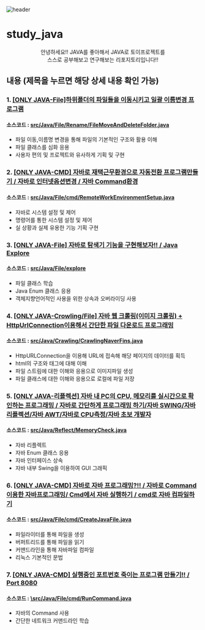 ![header](https://capsule-render.vercel.app/api?type=wave&color=auto&height=300&section=header&text=자바프로그래밍&fontSize=90)

# study_java
<div align=center>안녕하세요!! JAVA를 좋아해서 JAVA로 토이프로젝트를<br>스스로 공부해보고 연구해보는 리포지토리입니다!!</div>

## 내용 (제목을 누르면 해당 상세 내용 확인 가능)
### 1. <a href='https://uno-kim.tistory.com/392' role='button'>[ONLY JAVA-File]하위폴더의 파일들을 이동시키고 일괄 이름변경 프로그램</a>
#### 소스코드 : [src/Java/File/Rename/FileMoveAndDeleteFolder.java](https://github.com/uno-km/Study_java/blob/main/src/Java/File/Rename/FileMoveAndDeleteFolder.java)
- 파일 이동,이름명 변경을 통해 파일의 기본적인 구조와 활용 이해
- 파일 클래스를 심화 응용
- 사용자 편의 및 프로젝트와 유사하게 기획 및 구현

### 2. <a href='https://uno-kim.tistory.com/389' role='button'>[ONLY JAVA-CMD] 자바로 재택근무환경으로 자동전환 프로그램만들기 / 자바로 인터넷옵션변경 / 자바 Command환경</a>
#### 소스코드 : [src/Java/File/cmd/RemoteWorkEnvironmentSetup.java](https://github.com/uno-km/Study_java/blob/main/src/Java/File/cmd/RemoteWorkEnvironmentSetup.java)
- 자바로 시스템 설정 및 제어
- 명령어를 통한 시스템 설정 및 제어
- 실 상황과 실제 유용한 기능 기획 구현

### 3. <a href='https://uno-kim.tistory.com/392' role='button'>[ONLY JAVA-File] 자바로 탐색기 기능을 구현해보자!! / Java Explore</a>
#### 소스코드 : [src/Java/File/explore](https://github.com/uno-km/Study_java/tree/main/src/Java/File/explore)
- 파일 클래스 학습
- Java Enum 클래스 응용
- 객체지향언어적인 사용을 위한 상속과 오버라이딩 사용

### 4. <a href='https://uno-kim.tistory.com/216' role='button'>[ONLY JAVA-Crowling/File] 자바 웹 크롤링(이미지 크롤링) + HttpUrlConnection이용해서 간단한 파일 다운로드 프로그래밍</a>
#### 소스코드 : [src/Java/Crawling/CrawlingNaverFins.java](https://github.com/uno-km/Study_java/blob/main/src/Java/Crawling/CrawlingNaverFins.java)
- HttpURLConnection을 이용해 URL에 접속해 해당 페이지의 데이터를 획득
- html의 구조와 태그에 대해 이해
- 파일 스트림에 대한 이해와 응용으로 이미지파일 생성
- 파일 클래스에 대한 이해와 응용으로 로컬에 파일 저장

### 5. <a href='https://uno-kim.tistory.com/249' role='button'>[ONLY JAVA-리플렉션] 자바 내 PC의 CPU, 메모리를 실시간으로 확인하는 프로그래밍 / 자바로 간단하게 프로그래밍 하기/자바 SWING/자바 리플렉션/자바 AWT/자바로 CPU측정/자바 초보 개발자</a>
#### 소스코드 : [src/Java/Reflect/MemoryCheck.java](https://github.com/uno-km/Study_java/blob/main/src/Java/Reflect/MemoryCheck.java)
- 자바 리플렉트
- 자바 Enum 클래스 응용
- 자바 인터페이스 상속
- 자바 내부 Swing을 이용하여 GUI 그래픽

### 6. <a href='https://uno-kim.tistory.com/248' role='button'>[ONLY JAVA-CMD] 자바로 자바 프로그래밍?!! / 자바로 Command이용한 자바프로그래밍/ Cmd에서 자바 실행하기 / cmd로 자바 컴파일하기</a>
#### 소스코드 : [src/Java/File/cmd/CreateJavaFile.java](https://github.com/uno-km/Study_java/blob/main/src/Java/File/cmd/CreateJavaFile.java)
- 파일라이터를 통해 파일을 생성
- 버퍼트리드를 통해 파일을 읽기
- 커맨드라인을 통해 자바파일 컴파일
- 리눅스 기본적인 문법

### 7. <a href='https://uno-kim.tistory.com/247' role='button'>[ONLY JAVA-CMD] 실행중인 포트번호 죽이는 프로그램 만들기!! / Port 8080</a>
#### 소스코드 : [\src/Java/File/cmd/RunCommand.java](https://github.com/uno-km/Study_java/blob/main/src/Java/File/cmd/RunCommand.java)
- 자바의 Command 사용
- 간단한 네트워크 커맨드라인 학습
